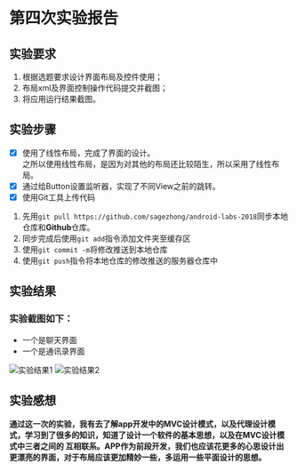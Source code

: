 # 第四次实验报告
## 实验要求
1. 根据选题要求设计界面布局及控件使用；
2. 布局xml及界面控制操作代码提交并截图；
3. 将应用运行结果截图。
## 实验步骤
- [x] 使用了线性布局，完成了界面的设计。  
之所以使用线性布局，是因为对其他的布局还比较陌生，所以采用了线性布局。  
- [x] 通过给Button设置监听器，实现了不同View之前的跳转。  
- [x] 使用Git工具上传代码  
1. 先用`git pull https://github.com/sagezhong/android-labs-2018`同步本地仓库和**Github**仓库。  
2. 同步完成后使用`git add`指令添加文件夹至缓存区
3. 使用`git commit -m`将修改推送到本地仓库
4. 使用`git push`指令将本地仓库的修改推送的服务器仓库中
## 实验结果
### 实验截图如下：

* 一个是聊天界面
* 一个是通讯录界面

![实验结果1](https://wx1.sinaimg.cn/mw690/bda8daacgy1fr9hnfelirj20c10mj75e.jpg)
![实验结果2](https://wx2.sinaimg.cn/mw690/bda8daacgy1fr90t57znxj20c50mhab4.jpg)
## 实验感想
**通过这一次的实验，我有去了解app开发中的MVC设计模式，以及代理设计模式，学习到了很多的知识，知道了设计一个软件的基本思想，以及在MVC设计模式中三者之间的
互相联系。APP作为前段开发，我们也应该花更多的心思设计出更漂亮的界面，对于布局应该更加精妙一些，多运用一些平面设计的思想。**
